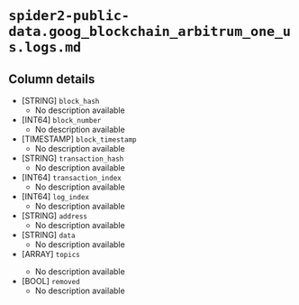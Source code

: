 # `spider2-public-data.goog_blockchain_arbitrum_one_us.logs.md`

## Column details

* [STRING]    `block_hash`
  - No description available
* [INT64]    `block_number`
  - No description available
* [TIMESTAMP]    `block_timestamp`
  - No description available
* [STRING]    `transaction_hash`
  - No description available
* [INT64]    `transaction_index`
  - No description available
* [INT64]    `log_index`
  - No description available
* [STRING]    `address`
  - No description available
* [STRING]    `data`
  - No description available
* [ARRAY<STRING>]    `topics`
  - No description available
* [BOOL]    `removed`
  - No description available

